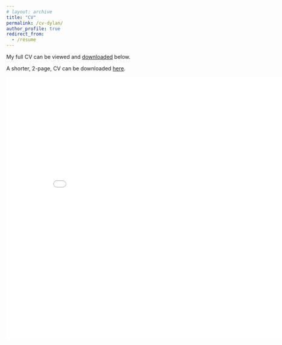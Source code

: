 ```yaml
---
# layout: archive
title: "CV"
permalink: /cv-dylan/
author_profile: true
redirect_from:
  - /resume
---
```


My full CV can be viewed and <a href="../files/sanderson-cv.pdf" download>downloaded</a> below. 

A shorter, 2-page, CV can be downloaded <a href="../files/sanderson-cv-short.pdf" download>here</a>.

<embed src="../files/sanderson-cv.pdf" width="850" height="700" 
 type="application/pdf">


<!-- A shorter 2-page CV can be viewed and downloaded here.
<embed src="../files/sanderson-cv-short.pdf" width="850" height="700" 
 type="application/pdf">
 -->